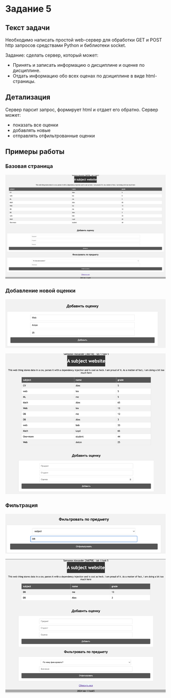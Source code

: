 # Задание 5

## Текст задачи

Необходимо написать простой web-сервер для обработки GET и POST http
запросов средствами Python и библиотеки socket.

Задание: сделать сервер, который может:
- Принять и записать информацию о дисциплине и оценке по дисциплине.
- Отдать информацию обо всех оценах по дсициплине в виде html-страницы.

## Детализация

Сервер парсит запрос, формирует html и отдает его обратно. Сервер может:
- показать все оценки
- добавлять новые
- отправлять отфильтрованные оценки

## Примеры работы

### Базовая страница

![img_3.png](img_3.png)

### Добавление новой оценки

![img_7.png](img_7.png)

![img_4.png](img_4.png)

### Фильтрация

![img_5.png](img_5.png)

![img_6.png](img_6.png)